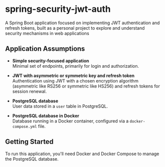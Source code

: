 # spring-security-jwt-auth
A Spring Boot application focused on implementing JWT authentication and refresh tokens, built as a personal project to explore and understand security mechanisms in web applications

## Application Assumptions

- **Simple security-focused application**  
  Minimal set of endpoints, primarily for login and authorization.

- **JWT with asymmetric or symmetric key and refresh token**  
  Authentication using JWT with a chosen encryption algorithm (asymmetric like RS256 or symmetric like HS256) and refresh tokens for session renewal.

- **PostgreSQL database**  
  User data stored in a `user` table in PostgreSQL.

- **PostgreSQL database in Docker**  
  Database running in a Docker container, configured via a `docker-compose.yml` file.

## Getting Started

To run this application, you'll need Docker and Docker Compose to manage the PostgreSQL database.
